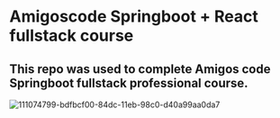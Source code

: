 # Amigoscode Springboot + React fullstack course

## This repo was used to complete Amigos code Springboot fullstack professional course.

![111074799-bdfbcf00-84dc-11eb-98c0-d40a99aa0da7](https://user-images.githubusercontent.com/81236908/166517887-fa71e54d-7006-4b56-93f2-38efa535e2be.png)


